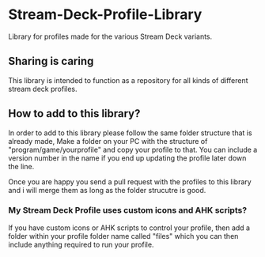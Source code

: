 # Stream-Deck-Profile-Library
Library for profiles made for the various Stream Deck variants.

## Sharing is caring
This library is intended to function as a repository for all kinds of different stream deck profiles.

## How to add to this library?
In order to add to this library please follow the same folder structure that is already made, Make a folder on your PC with the structure of "program/game/yourprofile" and copy your profile to that. You can include a version number in the name if you end up updating the profile later down the line.

Once you are happy you send a pull request with the profiles to this library and i will merge them as long as the folder strucutre is good.

### My Stream Deck Profile uses custom icons and AHK scripts?
If you have custom icons or AHK scripts to control your profile, then add a folder within your profile folder name called "files" which you can then include anything required to run your profile.
